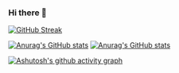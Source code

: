 ### Hi there 👋

[![GitHub Streak](https://github-readme-streak-stats.herokuapp.com?user=jokb1993&theme=dark)](https://git.io/streak-stats)



[![Anurag's GitHub stats](https://github-readme-stats.vercel.app/api?username=jokb1993)](https://github.com/anuraghazra/github-readme-stats)
[![Anurag's GitHub stats](https://github-readme-stats.vercel.app/api/top-langs?username=jokb1993)](https://github.com/anuraghazra/github-readme-stats)


[![Ashutosh's github activity graph](https://activity-graph.herokuapp.com/graph?username=jokb1993)](https://github.com/ashutosh00710/github-readme-activity-graph)

<!--
**jokb1993/jokb1993** is a ✨ _special_ ✨ repository because its `README.md` (this file) appears on your GitHub profile.

Here are some ideas to get you started:

- 🔭 I’m currently working on ...
- 🌱 I’m currently learning ...
- 👯 I’m looking to collaborate on ...
- 🤔 I’m looking for help with ...
- 💬 Ask me about ...
- 📫 How to reach me: ...
- 😄 Pronouns: ...
- ⚡ Fun fact: ...
-->
